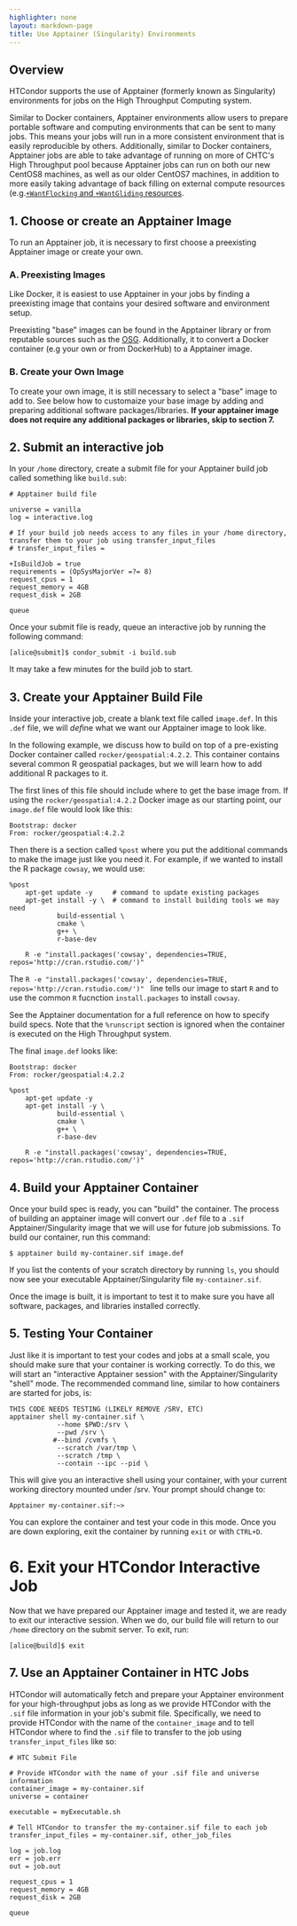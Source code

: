 ```yaml
---
highlighter: none
layout: markdown-page
title: Use Apptainer (Singularity) Environments
--- 
```


## Overview
HTCondor supports the use of Apptainer (formerly known as Singularity) environments for jobs on the High Throughput Computing system. 

Similar to Docker containers, Apptainer environments allow users to prepare portable software and computing environments that can be sent to many jobs. This means your jobs will run in a more consistent environment that is easily reproducible by others. Additionally, similar to Docker containers, Apptainer jobs are able to take advantage of running on more of CHTC's High Throughput pool because Apptainer jobs can run on both our new CentOS8 machines, as well as our older CentOS7 machines, in addition to more easily taking advantage of back filling on external compute resources (e.g.[`+WantFlocking` and `+WantGliding` resources](https://chtc.cs.wisc.edu/uw-research-computing/scaling-htc.html).

## 1. Choose or create an Apptainer Image
To run an Apptainer job, it is necessary to first choose a preexisting Apptainer image or create your own. 

### A. Preexisting Images
Like Docker, it is easiest to use Apptainer in your jobs by finding a preexisting image that contains your desired software and environment setup. 

Preexisting "base" images can be found in the Apptainer library or from reputable sources such as the [OSG](https://portal.osg-htc.org/documentation/htc_workloads/using_software/available-containers-list/). Additionally, it to convert a Docker container (e.g your own or from DockerHub) to a Apptainer image. 

### B. Create your Own Image
To create your own image, it is still necessary to select a "base" image to add to. See below how to customaize your base image by adding and preparing additional software packages/libraries. **If your apptainer image does not require any additional packages or libraries, skip to section 7.**   

## 2. Submit an interactive job
In your `/home` directory, create a submit file for your Apptainer build job called something like `build.sub`: 

```
# Apptainer build file

universe = vanilla
log = interactive.log

# If your build job needs access to any files in your /home directory, transfer them to your job using transfer_input_files
# transfer_input_files = 

+IsBuildJob = true
requirements = (OpSysMajorVer =?= 8)
request_cpus = 1
request_memory = 4GB
request_disk = 2GB

queue
```
Once your submit file is ready, queue an interactive job by running the following command:

```
[alice@submit]$ condor_submit -i build.sub
```

It may take a few minutes for the build job to start.

## 3. Create your Apptainer Build File

Inside your interactive job, create a blank text file called `image.def`. In this `.def` file, we will *def*ine what we want our Apptainer image to look like. 

In the following example, we discuss how to build on top of a pre-existing Docker container called `rocker/geospatial:4.2.2`. This container contains several common R geospatial packages, but we will learn how to add additional R packages to it. 

The first lines of this file should include where to get the base image from. If using the `rocker/geospatial:4.2.2` Docker image as our starting point, our `image.def` file would look like this:

```
Bootstrap: docker
From: rocker/geospatial:4.2.2
```

Then there is a section called `%post` where you put the additional commands to make the image just like you need it. For example, if we wanted to install the R package `cowsay`, we would use: 

```
%post
    apt-get update -y     # command to update existing packages
    apt-get install -y \  # command to install building tools we may need
            build-essential \
            cmake \
            g++ \
            r-base-dev

    R -e "install.packages('cowsay', dependencies=TRUE, repos='http://cran.rstudio.com/')" 
```
The `R -e "install.packages('cowsay', dependencies=TRUE, repos='http://cran.rstudio.com/')" ` line tells our image to start `R` and to use the common `R` fucnction `install.packages` to install `cowsay`. 

See the Apptainer documentation for a full reference on how to specify build specs. Note that the `%runscript` section is ignored when the container is executed on the High Throughput system.

The final `image.def` looks like:

```
Bootstrap: docker
From: rocker/geospatial:4.2.2

%post
    apt-get update -y
    apt-get install -y \
            build-essential \
            cmake \
            g++ \
            r-base-dev

    R -e "install.packages('cowsay', dependencies=TRUE, repos='http://cran.rstudio.com/')"
```

## 4. Build your Apptainer Container

Once your build spec is ready, you can "build" the container. The process of building an apptainer image will convert our `.def` file to a `.sif` Apptainer/Singularity image that we will use for future job submissions. To build our container, run this command:

```
$ apptainer build my-container.sif image.def
```

If you list the contents of your scratch directory by running `ls`, you should now see your executable Apptainer/Singularity file `my-container.sif`. 

Once the image is built, it is important to test it to make sure you have all software, packages, and libraries installed correctly. 

## 5. Testing Your Container

Just like it is important to test your codes and jobs at a small scale, you should make sure that your container is working correctly. To do this, we will start an "interactive Apptainer session" with the Apptainer/Singularity "shell" mode. The recommended command line, similar to how containers are started for jobs, is:

```
THIS CODE NEEDS TESTING (LIKELY REMOVE /SRV, ETC)
apptainer shell my-container.sif \
            --home $PWD:/srv \
            --pwd /srv \
           #--bind /cvmfs \
            --scratch /var/tmp \
            --scratch /tmp \
            --contain --ipc --pid \
``` 

This will give you an interactive shell using your container, with your current working directory mounted under /srv. Your prompt should change to: 

```
Apptainer my-container.sif:~>
```

You can explore the container and test your code in this mode. Once you are down exploring, exit the container by running `exit` or with `CTRL+D`.
 

# 6. Exit your HTCondor Interactive Job

Now that we have prepared our Apptainer image and tested it, we are ready to exit our interactive session. When we do, our build file will return to our `/home` directory on the submit server.  To exit, run:

```
[alice@build]$ exit
```

## 7. Use an Apptainer Container in HTC Jobs

HTCondor will automatically fetch and  prepare your Apptainer environment for your high-throughput jobs as long as we provide HTCondor with the `.sif` file information in your job's submit file. Specifically, we need to provide HTCondor with the name of the `container_image` and to tell HTCondor where to find the `.sif` file to transfer to the job using `transfer_input_files` like so: 

```
# HTC Submit File

# Provide HTCondor with the name of your .sif file and universe information
container_image = my-container.sif
universe = container

executable = myExecutable.sh

# Tell HTCondor to transfer the my-container.sif file to each job
transfer_input_files = my-container.sif, other_job_files

log = job.log
err = job.err
out = job.out

request_cpus = 1
request_memory = 4GB
request_disk = 2GB

queue
```
